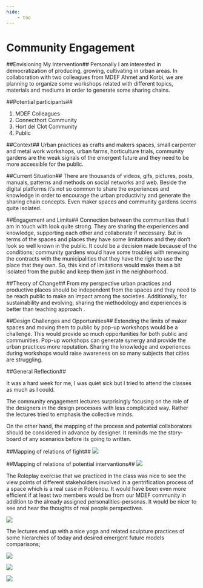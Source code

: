 ```yaml
---
hide:
    - toc
---
```


# Community Engagement

##Envisioning My Intervention##
Personally I am interested in democratization of producing, growing, cultivating in urban areas.  In collaboration with two colleagues from MDEF Ahmet and Korbi, we are planning to organize some workshops related with different topics, materials and mediums in order to generate some sharing chains.

##Potential participants##
1. MDEF Colleagues
2. Connecthort Community
3. Hort del Clot Community
4. Public

##Context##
Urban practices as crafts and makers spaces, small carpenter and metal work workshops, urban farms, horticulture trials, community gardens are the weak signals of the emergent future and they need to be more accessible for the public.

##Current Situation##
There are thousands of videos, gifs, pictures, posts, manuals, patterns and methods on social networks and web. Beside the digital platforms it’s not so common to share the experiences and knowledge in order to encourage the urban productivity and generate the sharing chain concepts. Even maker spaces and community gardens seems quite isolated.

##Engagement and Limits##
Connection between the communities that I am in touch with look quite strong. They are sharing the experiences and knowledge, supporting each other and collaborate if necessary. But in terms of the spaces and places they have some limitations and they don’t look so well known in the public. It could be a decision made because of the conditions; community gardens would have some troubles with renewing the contracts with the municipalities that they have the right to use the place that they own. So, this kind of limitations would make them a bit isolated from the public and keep them just in the neighborhood.

##Theory of Change##
From my perspective urban practices and productive places should be independent from the spaces and they need to be reach public to make an impact among the societies. Additionally, for sustainability and evolving, sharing the methodology and experiences is better than teaching approach .

##Design Challenges and Opportunities##
Extending the limits of maker spaces and moving them to public by pop-up workshops would be a challenge. This would provide so much opportunities for both public and communities. Pop-up workshops can generate synergy and provide the urban practices more reputation. Sharing the knowledge and experiences during workshops would raise awareness on so many subjects that cities are struggling.

##General Reflection##

It was a hard week for me, I was quiet sick but I tried to attend the classes as much as I could.

The community engagement lectures surprisingly focusing on the role of the designers in the design processes with less complicated way. Rather the lectures tried to emphasis the collective minds.

On the other hand, the mapping of the process and potential collaborators should be considered in advance by designer. It reminds me the story-board of any scenarios before its going to written.

##Mapping of relations of fight##
![](../images/community6.jpg)

##Mapping of relations of potential intervantions##
![](../images/community7.jpg)

The Roleplay exercise that we practiced in the class was nice to see the view points of different stakeholders involved in a gentrification process of a space which is a real case in Poblenou. It would have been even more efficient if at least two members would be from our MDEF community in addition to the already assigned personalities-personas. It would be nicer to see and hear the thoughts of real people perspectives.

![](../images/community5.jpg)

The lectures end up with a nice yoga and related sculpture practices of some hierarchies of today and desired emergent future models comparisons;

![](../images/community3.jpg)

![](../images/community2.jpg)

![](../images/community4.jpg)
